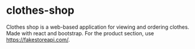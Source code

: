 # clothes-shop
Clothes shop is a web-based application for viewing and ordering clothes. Made with react and bootstrap. For the product section, use https://fakestoreapi.com/.
